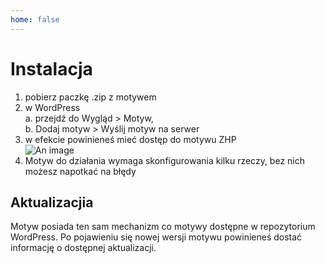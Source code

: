 ```yaml
---
home: false
---
```


# Instalacja

1. pobierz paczkę .zip z motywem
2. w WordPress  
    a. przejdź do Wygląd > Motyw,  
    b. Dodaj motyw > Wyślij motyw na serwer
3. w efekcie powinieneś mieć dostęp do motywu ZHP  
![An image](/images/theme.png)
4. Motyw do działania wymaga skonfigurowania kilku rzeczy, bez nich możesz napotkać na błędy

## Aktualizacjia

Motyw posiada ten sam mechanizm co motywy dostępne w repozytorium WordPress. Po pojawieniu się nowej wersji motywu powinieneś dostać informację o dostępnej aktualizacji.
